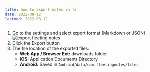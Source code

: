```yaml
---
title: how to export notes in fn
date: 2022-08-12
lastmod: 2022-08-12
---
```


1. Go to the settings and select export format (Markdown or JSON)
   ![export fleeting notes](posts/img/export-fn.png)
1. Click the Export button
1. The file location of the exported files:
   * **Web App / Browser Ext:** downloads folder
   * **iOS:** Application Documents Directory
   * **Android:** Saved in `Android/data/com.fleetingnotes/files`
